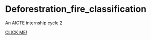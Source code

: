 # Deforestration_fire_classification
An AICTE internship cycle 2

<p>
<a href=" https://drive.google.com/file/d/11IDJlkypWpAJOgQtqKsG5ClXl8cXlcLZ/view?usp=sharing " > CLICK ME! </a>
<p>
